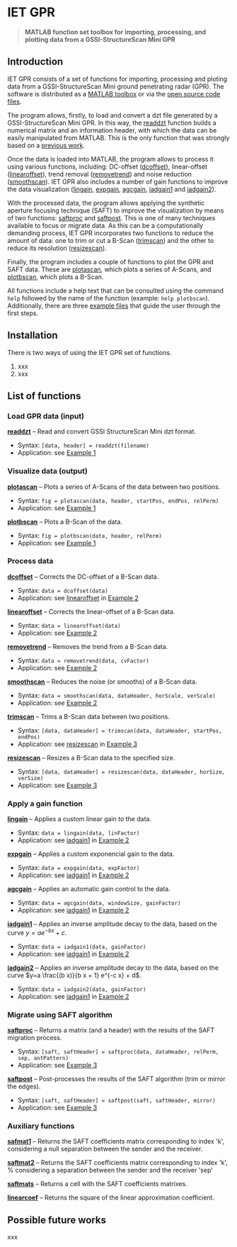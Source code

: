 # IET GPR

>**MATLAB function set toolbox for importing, processing, and plotting data from a GSSI-StructureScan Mini GPR**

## Introduction

IET GPR consists of a set of functions for importing, processing and ploting data from a GSSI-StructureScan Mini ground penetrating radar (GPR). The software is distributed as a [MATLAB toolbox](https://github.com/quelopelo/iet-gpr/tree/main/dist) or via the [open source code files](https://github.com/quelopelo/iet-gpr/tree/main/src).

The program allows, firstly, to load and convert a dzt file generated by a GSSI-StructureScan Mini GPR. In this way, the [readdzt](https://github.com/quelopelo/iet-gpr/blob/main/src/io/readdzt.m) function builds a numerical matrix and an information header, with which the data can be easily manipulated from MATLAB. This is the only function that was strongly based on a [previous work](https://github.com/NSGeophysics/GPR-O).

Once the data is loaded into MATLAB, the program allows to process it using various functions, including: DC-offset ([dcoffset](https://github.com/quelopelo/iet-gpr/blob/main/src/proc/dcoffset.m)), linear-offset ([linearoffset](https://github.com/quelopelo/iet-gpr/blob/main/src/proc/linearoffset.m)), trend removal ([removetrend](https://github.com/quelopelo/iet-gpr/blob/main/src/proc/removetrend.m)) and noise reduction ([smoothscan](https://github.com/quelopelo/iet-gpr/blob/main/src/proc/smoothscan.m)). IET GPR also includes a number of gain functions to improve the data visualization ([lingain](https://github.com/quelopelo/iet-gpr/blob/main/src/gain/lingain.m), [expgain](https://github.com/quelopelo/iet-gpr/blob/main/src/gain/expgain.m), [agcgain](https://github.com/quelopelo/iet-gpr/blob/main/src/gain/agcgain.m), [iadgain1](https://github.com/quelopelo/iet-gpr/blob/main/src/gain/iadgain1.m) and [iadgain2](https://github.com/quelopelo/iet-gpr/blob/main/src/gain/iadgain2.m)).


With the processed data, the program allows applying the synthetic aperture focusing technique (SAFT) to improve the visualization by means of two functions: [saftproc](https://github.com/quelopelo/iet-gpr/blob/main/src/saft/saftproc.m) and [saftpost](https://github.com/quelopelo/iet-gpr/blob/main/src/saft/saftpost.m). This is one of many techniques available to focus or migrate data. 
As this can be a computationally demanding process, IET GPR incorporates two functions to reduce the amount of data: one to trim or cut a B-Scan ([trimscan](https://github.com/quelopelo/iet-gpr/blob/main/src/proc/trimscan.m)) and the other to reduce its resolution ([resizescan](https://github.com/quelopelo/iet-gpr/blob/main/src/proc/resizescan.m)).

Finally, the program includes a couple of functions to plot the GPR and SAFT data. These are [plotascan](https://github.com/quelopelo/iet-gpr/blob/main/src/io/plotascan.m), which plots a series of A-Scans, and [plotbscan](https://github.com/quelopelo/iet-gpr/blob/main/src/io/plotbscan.m), which plots a B-Scan.

All functions include a help text that can be consulted using the command `help` followed by the name of the function (example: `help plotbscan`). Additionally, there are three [example files](https://github.com/quelopelo/iet-gpr/tree/main/src/examples) that guide the user through the first steps.

## Installation

There is two ways of using the IET GPR set of functions.

1. xxx 
2. xxx

## List of functions

### Load GPR data (input)

[**readdzt**](https://github.com/quelopelo/iet-gpr/blob/main/src/io/readdzt.m) – Read and convert GSSI StructureScan Mini dzt format.

- Syntax: `[data, header] = readdzt(filename)`
- Application: see [Example 1](https://htmlpreview.github.io/?https://github.com/quelopelo/iet-gpr/blob/main/docs/example1.html)

### Visualize data (output)

[**plotascan**](https://github.com/quelopelo/iet-gpr/blob/main/src/io/plotascan.m) – Plots a series of A-Scans of the data between two positions.

- Syntax: `fig = plotascan(data, header, startPos, endPos, relPerm)`
- Application: see [Example 1](https://htmlpreview.github.io/?https://github.com/quelopelo/iet-gpr/blob/main/docs/example1.html)

[**plotbscan**](https://github.com/quelopelo/iet-gpr/blob/main/src/io/plotbscan.m) – Plots a B-Scan of the data.

- Syntax: `fig = plotbscan(data, header, relPerm)`
- Application: see [Example 1](https://htmlpreview.github.io/?https://github.com/quelopelo/iet-gpr/blob/main/docs/example1.html)

### Process data

[**dcoffset**](https://github.com/quelopelo/iet-gpr/blob/main/src/proc/dcoffset.m) – Corrects the DC-offset of a B-Scan data.

- Syntax: `data = dcoffset(data)`
- Application: see [linearoffset](https://github.com/quelopelo/iet-gpr/blob/main/src/proc/linearoffset.m) in [Example 2](https://htmlpreview.github.io/?https://github.com/quelopelo/iet-gpr/blob/main/docs/example2.html)

[**linearoffset**](https://github.com/quelopelo/iet-gpr/blob/main/src/proc/linearoffset.m) – Corrects the linear-offset of a B-Scan data.

- Syntax: `data = linearoffset(data)`
- Application: see [Example 2](https://htmlpreview.github.io/?https://github.com/quelopelo/iet-gpr/blob/main/docs/example2.html)

[**removetrend**](https://github.com/quelopelo/iet-gpr/blob/main/src/proc/removetrend.m) – Removes the trend from a B-Scan data.

- Syntax: `data = removetrend(data, cvFactor)`
- Application: see [Example 2](https://htmlpreview.github.io/?https://github.com/quelopelo/iet-gpr/blob/main/docs/example2.html)

[**smoothscan**](https://github.com/quelopelo/iet-gpr/blob/main/src/proc/smoothscan.m) – Reduces the noise (or smooths) of a B-Scan data.

- Syntax: `data = smoothscan(data, dataHeader, horScale, verScale)`
- Application: see [Example 2](https://htmlpreview.github.io/?https://github.com/quelopelo/iet-gpr/blob/main/docs/example2.html)

[**trimscan**](https://github.com/quelopelo/iet-gpr/blob/main/src/proc/trimscan.m) – Trims a B-Scan data between two positions.

- Syntax: `[data, dataHeader] = trimscan(data, dataHeader, startPos, endPos)`
- Application: see [resizescan](https://github.com/quelopelo/iet-gpr/blob/main/src/proc/resizescan.m) in [Example 3](https://htmlpreview.github.io/?https://github.com/quelopelo/iet-gpr/blob/main/docs/example3.html)

[**resizescan**](https://github.com/quelopelo/iet-gpr/blob/main/src/proc/resizescan.m) – Resizes a B-Scan data to the specified size.

- Syntax: `[data, dataHeader] = resizescan(data, dataHeader, horSize, verSize)`
- Application: see [Example 3](https://htmlpreview.github.io/?https://github.com/quelopelo/iet-gpr/blob/main/docs/example3.html)

### Apply a gain function

[**lingain**](https://github.com/quelopelo/iet-gpr/blob/main/src/gain/lingain.m) – Applies a custom linear gain to the data.

- Syntax: `data = lingain(data, linFactor)`
- Application: see [iadgain1](https://github.com/quelopelo/iet-gpr/blob/main/src/gain/iadgain1.m) in [Example 2](https://htmlpreview.github.io/?https://github.com/quelopelo/iet-gpr/blob/main/docs/example2.html)

[**expgain**](https://github.com/quelopelo/iet-gpr/blob/main/src/gain/expgain.m) – Applies a custom exponencial gain to the data.

- Syntax: `data = expgain(data, expFactor)`
- Application: see [iadgain1](https://github.com/quelopelo/iet-gpr/blob/main/src/gain/iadgain1.m) in [Example 2](https://htmlpreview.github.io/?https://github.com/quelopelo/iet-gpr/blob/main/docs/example2.html)

[**agcgain**](https://github.com/quelopelo/iet-gpr/blob/main/src/gain/agcgain.m) – Applies an automatic gain control to the data.

- Syntax: `data = agcgain(data, windowSize, gainFactor)`
- Application: see [iadgain1](https://github.com/quelopelo/iet-gpr/blob/main/src/gain/iadgain1.m) in [Example 2](https://htmlpreview.github.io/?https://github.com/quelopelo/iet-gpr/blob/main/docs/example2.html)

[**iadgain1**](https://github.com/quelopelo/iet-gpr/blob/main/src/gain/iadgain1.m) – Applies an inverse amplitude decay to the data, based on the curve $y=a e^{-b x} + c$.

- Syntax: `data = iadgain1(data, gainFactor)`
- Application: see [iadgain1](https://github.com/quelopelo/iet-gpr/blob/main/src/gain/iadgain1.m) in [Example 2](https://htmlpreview.github.io/?https://github.com/quelopelo/iet-gpr/blob/main/docs/example2.html)

[**iadgain2**](https://github.com/quelopelo/iet-gpr/blob/main/src/gain/iadgain2.m) – Applies an inverse amplitude decay to the data, based on the curve $y=a \frac{(b x)}{b x + 1} e^{-c x} + d$.

- Syntax: `data = iadgain2(data, gainFactor)`
- Application: see [iadgain1](https://github.com/quelopelo/iet-gpr/blob/main/src/gain/iadgain1.m) in [Example 2](https://htmlpreview.github.io/?https://github.com/quelopelo/iet-gpr/blob/main/docs/example2.html)

### Migrate using SAFT algorithm

[**saftproc**](https://github.com/quelopelo/iet-gpr/blob/main/src/saft/saftproc.m) – Returns a matrix (and a header) with the results of the SAFT migration process.

- Syntax: `[saft, saftHeader] = saftproc(data, dataHeader, relPerm, sep, antPattern)`
- Application: see [Example 3](https://htmlpreview.github.io/?https://github.com/quelopelo/iet-gpr/blob/main/docs/example3.html)

[**saftpost**](https://github.com/quelopelo/iet-gpr/blob/main/src/saft/saftpost.m) – Post-processes the results of the SAFT algorithm (trim or mirror the edges).

- Syntax: `[saft, saftHeader] = saftpost(saft, saftHeader, mirror)`
- Application: see [Example 3](https://htmlpreview.github.io/?https://github.com/quelopelo/iet-gpr/blob/main/docs/example3.html)

### Auxiliary functions

[**safmat1**](https://github.com/quelopelo/iet-gpr/blob/main/src/saft/saftmat1.m) – Returns the SAFT coefficients matrix corresponding to index 'k', considering a null separation between the sender and the receiver.

[**saftmat2**](https://github.com/quelopelo/iet-gpr/blob/main/src/saft/saftmat2.m) – Returns the SAFT coefficients matrix corresponding to index 'k',
%  considering a separation between the sender and the receiver 'sep'

[**saftmats**](https://github.com/quelopelo/iet-gpr/blob/main/src/saft/saftmats.m) – Returns a cell with the SAFT coefficients matrixes.

[**linearcoef**](https://github.com/quelopelo/iet-gpr/blob/main/src/utils/linearcoef.m) – Returns the square of the linear approximation coefficient.

## Possible future works

xxx
